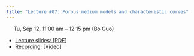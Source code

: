 ```yaml
---
title: "Lecture #07: Porous medium models and characteristic curves"
---
```


&nbsp;&nbsp;&nbsp;&nbsp;&nbsp;Tu, Sep 12, 11:00 am – 12:15 pm (Bo Guo)

- [Lecture slides: [PDF]](../assets/lecture_slides/Lecture_7_(9-12-2023).pdf) 
- [Recording: [Video]](https://arizona.zoom.us/rec/share/R69Ohe5Nlbo4bhH5ckBbN5UTUPePI2qQzU8_3kxzEjQx0q94Qn_h3FAbr2p9RA3T.B1PuoyXWyNTNmpLy)
